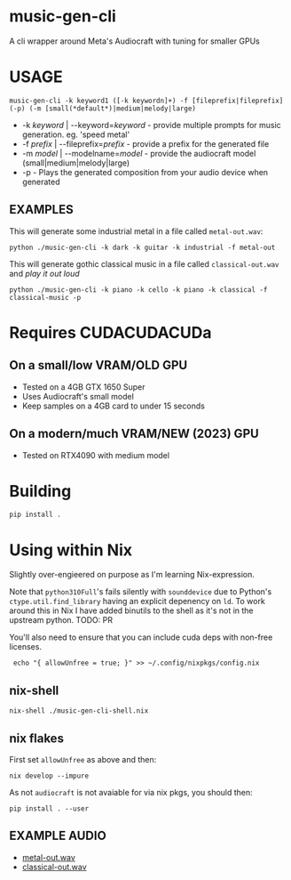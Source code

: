 # music-gen-cli

A cli wrapper around Meta's Audiocraft with tuning for smaller GPUs

# USAGE

```
music-gen-cli -k keyword1 ([-k keywordn]+) -f [fileprefix|fileprefix] (-p) (-m [small(*default*)|medium|melody|large)
```

- -k *keyword* |  --keyword=*keyword* - provide multiple prompts for music generation. eg. 'speed metal'
- -f *prefix* | --fileprefix=*prefix* - provide a prefix for the generated file
- -m *model* | --modelname=*model* - provide the audiocraft model (small|medium|melody|large)
- -p  - Plays the generated composition from your audio device when generated

## EXAMPLES

This will generate some industrial metal in a file called `metal-out.wav`:

```
python ./music-gen-cli -k dark -k guitar -k industrial -f metal-out
```

This will generate gothic classical music in a file called `classical-out.wav` and *play it out loud*

```
python ./music-gen-cli -k piano -k cello -k piano -k classical -f classical-music -p

```


# Requires CUDACUDACUDa

## On a small/low VRAM/OLD GPU

- Tested on a 4GB GTX 1650 Super 
- Uses Audiocraft's small model
- Keep samples on a 4GB card to under 15 seconds

## On a modern/much VRAM/NEW (2023) GPU

- Tested on RTX4090 with medium model

# Building

`pip install .`


# Using within Nix

Slightly over-engieered on purpose as I'm learning Nix-expression.

Note that `python310Full`'s fails silently with `sounddevice` due to Python's `ctype.util.find_library` having
an explicit depenency on `ld`. To work around this in Nix I have added binutils to the shell as it's not in the upstream python.
TODO: PR

You'll also need to ensure that you can include cuda deps with non-free licenses.

```
 echo "{ allowUnfree = true; }" >> ~/.config/nixpkgs/config.nix
```

## nix-shell

```
nix-shell ./music-gen-cli-shell.nix
```

## nix flakes

First set `allowUnfree` as above and then:


```
nix develop --impure
```

As not `audiocraft` is not avaiable for via nix pkgs, you should then:

```
pip install . --user
```

## EXAMPLE AUDIO


- [metal-out.wav](./examples/metal-out.wav)
- [classical-out.wav](./examples/classical-out.wav)
